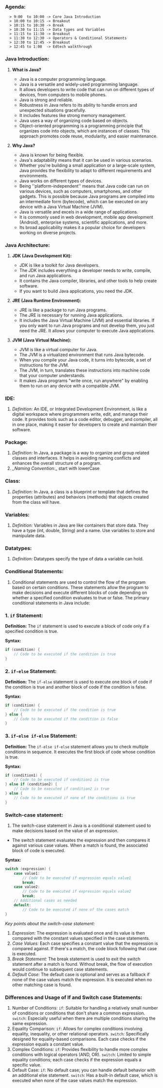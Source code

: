 ### Agenda:
      > 9:00  to 10:00 -> Core Java Introduction
      > 10:00 to 10:15 -> Breakout
      > 10:15 to 10:30 -> Break
      > 10:30 to 11:15 -> Data types and Variables
      > 11:15 to 11:30 -> Breakout
      > 11:30 to 12:30 -> Operators & Conditional Statements
      > 12:30 to 12:45 -> Breakout
      > 12:45 to 1:00  -> Edtech walkthrough




















### Java Introduction:

1. **What is Java?**
      - Java is a computer programming language. 
      - Java is a versatile and widely-used programming language. 
      - It allows developers to write code that can run on different types of devices, from computers to mobile phones.
      - Java is strong and reliable.
      - Robustness in Java refers to its ability to handle errors and unexpected situations gracefully. 
      - It includes features like strong memory management.
      - Java uses a way of organizing code based on objects.
      - Object-oriented programming is a programming principle that organizes code into objects, which are instances of classes. This approach promotes code reuse, modularity, and easier maintenance.

2. **Why Java?**

     -  Java is known for being flexible.
     -  Java's adaptability means that it can be used in various scenarios. 
     -  Whether you're building a small application or a large-scale system, Java provides the flexibility to adapt to different requirements and environments.
     - Java works on different types of devices.
     - Being ''platform-independent'' means that Java code can run on various devices, such as computers, smartphones, and other gadgets. This is possible because Java programs are compiled into an intermediate form (bytecode), which can be executed on any device with a Java Virtual Machine (JVM).
     - Java is versatile and excels in a wide range of applications.
     - It is commonly used in web development, mobile app development (Android), enterprise systems, scientific applications, and more. 
     - Its broad applicability makes it a popular choice for developers working on diverse projects.

### Java Architecture:
   
1. **JDK (Java Development Kit):**
    - JDK is like a toolkit for Java developers.
    - The JDK includes everything a developer needs to write, compile, and run Java applications.
    - It contains the Java compiler, libraries, and other tools to help create software. 
    - If you want to build Java applications, you need the JDK.

2. **JRE (Java Runtime Environment):**
    - JRE is like a package to run Java programs.
    - The JRE is necessary for running Java applications. 
    - It includes the Java Virtual Machine (JVM) and essential libraries. If you only want to run Java programs and not develop them, you just need the JRE. It allows your computer to execute Java applications.

3. **JVM (Java Virtual Machine):**
   - JVM is like a virtual computer for Java.
   - The JVM is a virtualized environment that runs Java bytecode.
   - When you compile your Java code, it turns into bytecode, a set of instructions for the JVM. 
   - The JVM, in turn, translates these instructions into machine code that your computer understands. 
   - It makes Java programs "write once, run anywhere" by enabling them to run on any device with a compatible JVM.

### IDE:
  1. *Definition:*
      An IDE, or Integrated Development Environment, is like a digital workspace where programmers write, edit, and manage their code. It provides tools such as a code editor, debugger, and compiler, all in one place, making it easier for developers to create and maintain their software.

### Package:
   1. *Definition:*
      In Java, a package is a way to organize and group related classes and interfaces. It helps in avoiding naming conflicts and enhances the overall structure of a program.
   2. *_Naming Convention:*_
      start with lowerCase    

### Class:
   1. *Definition:*
      In Java, a class is a blueprint or template that defines the properties (attributes) and behaviors (methods) that objects created from the class will have.

### Variables:
   1. *Definition:*
     Variables in Java are like containers that store data. They have a type (int, double, String) and a name. Use variables to store and manipulate data.

### Datatypes:
   1. *Definition:*
       Datatypes specify the type of data a variable can hold. 

### Conditional Statements:
   1. Conditional statements  are used to control the flow of the program based on certain conditions. These statements allow the program to make decisions and execute different blocks of code depending on whether a specified condition evaluates to true or false. The primary conditional statements in Java include:

### 1. `if` Statement:

**Definition:**
The `if` statement is used to execute a block of code only if a specified condition is true.

**Syntax:**
```java
if (condition) {
    // Code to be executed if the condition is true
}
```

### 2. `if-else` Statement:

**Definition:**
The `if-else` statement is used to execute one block of code if the condition is true and another block of code if the condition is false.

**Syntax:**
```java
if (condition) {
    // Code to be executed if the condition is true
} else {
    // Code to be executed if the condition is false
}
```

### 3. `if-else if-else` Statement:

**Definition:**
The `if-else if-else` statement allows you to check multiple conditions in sequence. It executes the first block of code whose condition is true.

**Syntax:**
```java
if (condition1) {
    // Code to be executed if condition1 is true
} else if (condition2) {
    // Code to be executed if condition2 is true
} else {
    // Code to be executed if none of the conditions is true
}
```

### Switch-case statement:

1.  The switch-case statement in Java is a conditional statement used to make decisions based on the value of an expression. 
 - The switch statement evaluates the expression and then compares it against various case values. When a match is found, the associated block of code is executed.

**Syntax:**

```java
switch (expression) {
    case value1:
        // Code to be executed if expression equals value1
        break;
    case value2:
        // Code to be executed if expression equals value2
        break;
    // Additional cases as needed
    default:
        // Code to be executed if none of the cases match
}
```
*Key points about the switch-case statement:*
1. *Expression:*
    The expression is evaluated once and its value is then compared with the constant values specified in the case statements.
2. *Case Values:*
    Each case specifies a constant value that the expression is compared against. If there's a match, the code block following that case is executed.
3. *Break Statement:*
    The break statement is used to exit the switch statement after a match is found. Without break, the flow of execution would continue to subsequent case statements.
4. *Default Case:*
    The default case is optional and serves as a fallback if none of the case values match the expression. It is executed when no other matching case is found.

### Differences and Usage of If and Switch case Statements:
1. Number of Conditions:
`if`: Suitable for handling a relatively small number of conditions or conditions that don't share a common expression.
`switch`: Especially useful when there are multiple conditions sharing the same expression.
2. Equality Comparison:
`if`: Allows for complex conditions involving equality, inequality, or other relational operators.
`switch`: Specifically designed for equality-based comparisons. Each case checks if the expression equals a constant value.
3. Complex Conditions:
`if`: Provides flexibility to handle more complex conditions with logical operators (AND, OR).
`switch`: Limited to simple equality conditions; each case checks if the expression equals a specific value.
4. Default Case:
`if`: No default case; you can handle default behavior with an additional else statement.
`switch`: Has a built-in default case, which is executed when none of the case values match the expression.



          



  